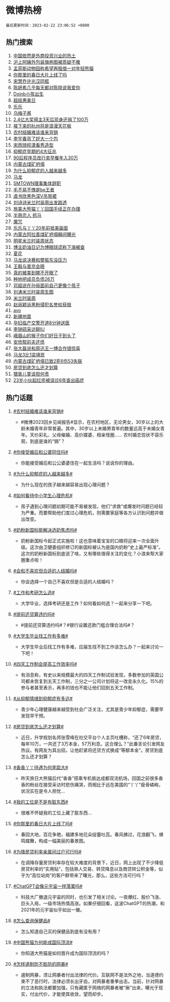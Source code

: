 # 微博热榜

`最后更新时间：2023-02-22 23:06:52 +0800`

## 热门搜索

1. [中国依然是外商投资兴业的热土](https://m.weibo.cn/search?containerid=100103type%3D1%26t%3D10%26q%3D%23%E4%B8%AD%E5%9B%BD%E4%BE%9D%E7%84%B6%E6%98%AF%E5%A4%96%E5%95%86%E6%8A%95%E8%B5%84%E5%85%B4%E4%B8%9A%E7%9A%84%E7%83%AD%E5%9C%9F%23&stream_entry_id=51&isnewpage=1&extparam=seat%3D1%26stream_entry_id%3D51%26cate%3D10103%26pos%3D0%26dgr%3D0%26c_type%3D51%26filter_type%3Drealtimehot%26display_time%3D1677078411%26pre_seqid%3D1677078411498016959149&luicode=10000011&lfid=106003type%253D25%2526t%253D3%2526disable_hot%253D1%2526filter_type%253Drealtimehot)
1. [沪上阿姨外包装旗袍图被质疑不雅](https://m.weibo.cn/search?containerid=100103type%3D1%26t%3D10%26q%3D%23%E6%B2%AA%E4%B8%8A%E9%98%BF%E5%A7%A8%E5%A4%96%E5%8C%85%E8%A3%85%E6%97%97%E8%A2%8D%E5%9B%BE%E8%A2%AB%E8%B4%A8%E7%96%91%E4%B8%8D%E9%9B%85%23&stream_entry_id=31&isnewpage=1&extparam=seat%3D1%26stream_entry_id%3D31%26cate%3D5001%26lcate%3D5001%26flag%3D2%26pos%3D0%26realpos%3D1%26band_rank%3D1%26filter_type%3Drealtimehot%26q%3D%2523%25E6%25B2%25AA%25E4%25B8%258A%25E9%2598%25BF%25E5%25A7%25A8%25E5%25A4%2596%25E5%258C%2585%25E8%25A3%2585%25E6%2597%2597%25E8%25A2%258D%25E5%259B%25BE%25E8%25A2%25AB%25E8%25B4%25A8%25E7%2596%2591%25E4%25B8%258D%25E9%259B%2585%2523%26dgr%3D0%26c_type%3D31%26display_time%3D1677078411%26pre_seqid%3D1677078411498016959149&luicode=10000011&lfid=106003type%253D25%2526t%253D3%2526disable_hot%253D1%2526filter_type%253Drealtimehot)
1. [孟菲斯动物园称希望再租借一对年轻熊猫](https://m.weibo.cn/search?containerid=100103type%3D1%26t%3D10%26q%3D%23%E5%AD%9F%E8%8F%B2%E6%96%AF%E5%8A%A8%E7%89%A9%E5%9B%AD%E7%A7%B0%E5%B8%8C%E6%9C%9B%E5%86%8D%E7%A7%9F%E5%80%9F%E4%B8%80%E5%AF%B9%E5%B9%B4%E8%BD%BB%E7%86%8A%E7%8C%AB%23&stream_entry_id=31&isnewpage=1&extparam=seat%3D1%26stream_entry_id%3D31%26cate%3D5001%26lcate%3D5001%26flag%3D16%26pos%3D1%26realpos%3D2%26band_rank%3D2%26filter_type%3Drealtimehot%26q%3D%2523%25E5%25AD%259F%25E8%258F%25B2%25E6%2596%25AF%25E5%258A%25A8%25E7%2589%25A9%25E5%259B%25AD%25E7%25A7%25B0%25E5%25B8%258C%25E6%259C%259B%25E5%2586%258D%25E7%25A7%259F%25E5%2580%259F%25E4%25B8%2580%25E5%25AF%25B9%25E5%25B9%25B4%25E8%25BD%25BB%25E7%2586%258A%25E7%258C%25AB%2523%26dgr%3D0%26c_type%3D31%26display_time%3D1677078411%26pre_seqid%3D1677078411498016959149&luicode=10000011&lfid=106003type%253D25%2526t%253D3%2526disable_hot%253D1%2526filter_type%253Drealtimehot)
1. [你那里的春日大片上线了吗](https://m.weibo.cn/search?containerid=100103type%3D1%26t%3D10%26q%3D%23%E4%BD%A0%E9%82%A3%E9%87%8C%E7%9A%84%E6%98%A5%E6%97%A5%E5%A4%A7%E7%89%87%E4%B8%8A%E7%BA%BF%E4%BA%86%E5%90%97%23&stream_entry_id=31&isnewpage=1&extparam=seat%3D1%26stream_entry_id%3D31%26cate%3D5001%26lcate%3D5001%26flag%3D0%26pos%3D2%26realpos%3D3%26band_rank%3D3%26filter_type%3Drealtimehot%26q%3D%2523%25E4%25BD%25A0%25E9%2582%25A3%25E9%2587%258C%25E7%259A%2584%25E6%2598%25A5%25E6%2597%25A5%25E5%25A4%25A7%25E7%2589%2587%25E4%25B8%258A%25E7%25BA%25BF%25E4%25BA%2586%25E5%2590%2597%2523%26dgr%3D0%26c_type%3D31%26display_time%3D1677078411%26pre_seqid%3D1677078411498016959149&luicode=10000011&lfid=106003type%253D25%2526t%253D3%2526disable_hot%253D1%2526filter_type%253Drealtimehot)
1. [宋慧乔许光汉同框](https://m.weibo.cn/search?containerid=100103type%3D1%26t%3D10%26q%3D%E5%AE%8B%E6%85%A7%E4%B9%94%E8%AE%B8%E5%85%89%E6%B1%89%E5%90%8C%E6%A1%86&stream_entry_id=31&isnewpage=1&extparam=seat%3D1%26stream_entry_id%3D31%26cate%3D5001%26lcate%3D5001%26flag%3D1%26pos%3D3%26realpos%3D4%26band_rank%3D4%26filter_type%3Drealtimehot%26q%3D%25E5%25AE%258B%25E6%2585%25A7%25E4%25B9%2594%25E8%25AE%25B8%25E5%2585%2589%25E6%25B1%2589%25E5%2590%258C%25E6%25A1%2586%26dgr%3D0%26c_type%3D31%26display_time%3D1677078411%26pre_seqid%3D1677078411498016959149&luicode=10000011&lfid=106003type%253D25%2526t%253D3%2526disable_hot%253D1%2526filter_type%253Drealtimehot)
1. [陈妍希几乎每天都对陈晓说我爱你](https://m.weibo.cn/search?containerid=100103type%3D1%26t%3D10%26q%3D%23%E9%99%88%E5%A6%8D%E5%B8%8C%E5%87%A0%E4%B9%8E%E6%AF%8F%E5%A4%A9%E9%83%BD%E5%AF%B9%E9%99%88%E6%99%93%E8%AF%B4%E6%88%91%E7%88%B1%E4%BD%A0%23&stream_entry_id=31&isnewpage=1&extparam=seat%3D1%26stream_entry_id%3D31%26cate%3D5001%26lcate%3D5001%26flag%3D2%26pos%3D4%26realpos%3D5%26band_rank%3D5%26filter_type%3Drealtimehot%26q%3D%2523%25E9%2599%2588%25E5%25A6%258D%25E5%25B8%258C%25E5%2587%25A0%25E4%25B9%258E%25E6%25AF%258F%25E5%25A4%25A9%25E9%2583%25BD%25E5%25AF%25B9%25E9%2599%2588%25E6%2599%2593%25E8%25AF%25B4%25E6%2588%2591%25E7%2588%25B1%25E4%25BD%25A0%2523%26dgr%3D0%26c_type%3D31%26display_time%3D1677078411%26pre_seqid%3D1677078411498016959149&luicode=10000011&lfid=106003type%253D25%2526t%253D3%2526disable_hot%253D1%2526filter_type%253Drealtimehot)
1. [Doinb小孩出生](https://m.weibo.cn/search?containerid=100103type%3D1%26t%3D10%26q%3D%23Doinb%E5%B0%8F%E5%AD%A9%E5%87%BA%E7%94%9F%23&stream_entry_id=31&isnewpage=1&extparam=seat%3D1%26stream_entry_id%3D31%26cate%3D5001%26lcate%3D5001%26flag%3D1%26pos%3D5%26realpos%3D6%26band_rank%3D6%26filter_type%3Drealtimehot%26q%3D%2523Doinb%25E5%25B0%258F%25E5%25AD%25A9%25E5%2587%25BA%25E7%2594%259F%2523%26dgr%3D0%26c_type%3D31%26display_time%3D1677078411%26pre_seqid%3D1677078411498016959149&luicode=10000011&lfid=106003type%253D25%2526t%253D3%2526disable_hot%253D1%2526filter_type%253Drealtimehot)
1. [超级惠美日](https://m.weibo.cn/search?containerid=100103type%3D1%26t%3D10%26q%3D%23%E8%B6%85%E7%BA%A7%E6%83%A0%E7%BE%8E%E6%97%A5%23&stream_entry_id=31&isnewpage=1&extparam=seat%3D1%26stream_entry_id%3D31%26cate%3D5001%26lcate%3D5001%26pos%3D6%26filter_type%3Drealtimehot%26band_rank%3D7%26adid%3D180654%26q%3D%2523%25E8%25B6%2585%25E7%25BA%25A7%25E6%2583%25A0%25E7%25BE%258E%25E6%2597%25A5%2523%26dgr%3D0%26c_type%3D31%26display_time%3D1677078411%26pre_seqid%3D1677078411498016959149&luicode=10000011&lfid=106003type%253D25%2526t%253D3%2526disable_hot%253D1%2526filter_type%253Drealtimehot)
1. [乐乐](https://m.weibo.cn/search?containerid=100103type%3D1%26t%3D10%26q%3D%E4%B9%90%E4%B9%90&stream_entry_id=31&isnewpage=1&extparam=seat%3D1%26stream_entry_id%3D31%26cate%3D5001%26lcate%3D5001%26flag%3D16%26pos%3D7%26realpos%3D7%26band_rank%3D7%26filter_type%3Drealtimehot%26q%3D%25E4%25B9%2590%25E4%25B9%2590%26dgr%3D0%26c_type%3D31%26display_time%3D1677078411%26pre_seqid%3D1677078411498016959149&luicode=10000011&lfid=106003type%253D25%2526t%253D3%2526disable_hot%253D1%2526filter_type%253Drealtimehot)
1. [乌梅子酱](https://m.weibo.cn/search?containerid=100103type%3D1%26t%3D10%26q%3D%E4%B9%8C%E6%A2%85%E5%AD%90%E9%85%B1&stream_entry_id=31&isnewpage=1&extparam=seat%3D1%26stream_entry_id%3D31%26cate%3D5001%26lcate%3D5001%26flag%3D0%26pos%3D8%26realpos%3D8%26band_rank%3D8%26filter_type%3Drealtimehot%26q%3D%25E4%25B9%258C%25E6%25A2%2585%25E5%25AD%2590%25E9%2585%25B1%26dgr%3D0%26c_type%3D31%26display_time%3D1677078411%26pre_seqid%3D1677078411498016959149&luicode=10000011&lfid=106003type%253D25%2526t%253D3%2526disable_hot%253D1%2526filter_type%253Drealtimehot)
1. [2.4亿大奖得主3天后现身还捐了100万](https://m.weibo.cn/search?containerid=100103type%3D1%26t%3D10%26q%3D%232.4%E4%BA%BF%E5%A4%A7%E5%A5%96%E5%BE%97%E4%B8%BB3%E5%A4%A9%E5%90%8E%E7%8E%B0%E8%BA%AB%E8%BF%98%E6%8D%90%E4%BA%86100%E4%B8%87%23&stream_entry_id=31&isnewpage=1&extparam=seat%3D1%26stream_entry_id%3D31%26cate%3D5001%26lcate%3D5001%26flag%3D2%26pos%3D9%26realpos%3D9%26band_rank%3D9%26filter_type%3Drealtimehot%26q%3D%25232.4%25E4%25BA%25BF%25E5%25A4%25A7%25E5%25A5%2596%25E5%25BE%2597%25E4%25B8%25BB3%25E5%25A4%25A9%25E5%2590%258E%25E7%258E%25B0%25E8%25BA%25AB%25E8%25BF%2598%25E6%258D%2590%25E4%25BA%2586100%25E4%25B8%2587%2523%26dgr%3D0%26c_type%3D31%26display_time%3D1677078411%26pre_seqid%3D1677078411498016959149&luicode=10000011&lfid=106003type%253D25%2526t%253D3%2526disable_hot%253D1%2526filter_type%253Drealtimehot)
1. [接下来的杭州将是浪漫天花板](https://m.weibo.cn/search?containerid=100103type%3D1%26t%3D10%26q%3D%23%E6%8E%A5%E4%B8%8B%E6%9D%A5%E7%9A%84%E6%9D%AD%E5%B7%9E%E5%B0%86%E6%98%AF%E6%B5%AA%E6%BC%AB%E5%A4%A9%E8%8A%B1%E6%9D%BF%23&stream_entry_id=31&isnewpage=1&extparam=seat%3D1%26stream_entry_id%3D31%26cate%3D5001%26lcate%3D5001%26flag%3D1%26pos%3D10%26realpos%3D10%26band_rank%3D10%26filter_type%3Drealtimehot%26q%3D%2523%25E6%258E%25A5%25E4%25B8%258B%25E6%259D%25A5%25E7%259A%2584%25E6%259D%25AD%25E5%25B7%259E%25E5%25B0%2586%25E6%2598%25AF%25E6%25B5%25AA%25E6%25BC%25AB%25E5%25A4%25A9%25E8%258A%25B1%25E6%259D%25BF%2523%26dgr%3D0%26c_type%3D31%26display_time%3D1677078411%26pre_seqid%3D1677078411498016959149&luicode=10000011&lfid=106003type%253D25%2526t%253D3%2526disable_hot%253D1%2526filter_type%253Drealtimehot)
1. [农村结婚难该谁来背锅](https://m.weibo.cn/search?containerid=100103type%3D1%26t%3D10%26q%3D%23%E5%86%9C%E6%9D%91%E7%BB%93%E5%A9%9A%E9%9A%BE%E8%AF%A5%E8%B0%81%E6%9D%A5%E8%83%8C%E9%94%85%23&stream_entry_id=31&isnewpage=1&extparam=seat%3D1%26stream_entry_id%3D31%26cate%3D5001%26lcate%3D5001%26flag%3D0%26pos%3D11%26realpos%3D11%26band_rank%3D11%26filter_type%3Drealtimehot%26q%3D%2523%25E5%2586%259C%25E6%259D%2591%25E7%25BB%2593%25E5%25A9%259A%25E9%259A%25BE%25E8%25AF%25A5%25E8%25B0%2581%25E6%259D%25A5%25E8%2583%258C%25E9%2594%2585%2523%26dgr%3D0%26c_type%3D31%26display_time%3D1677078411%26pre_seqid%3D1677078411498016959149&luicode=10000011&lfid=106003type%253D25%2526t%253D3%2526disable_hot%253D1%2526filter_type%253Drealtimehot)
1. [李宇春背了好大一个包](https://m.weibo.cn/search?containerid=100103type%3D1%26t%3D10%26q%3D%23%E6%9D%8E%E5%AE%87%E6%98%A5%E8%83%8C%E4%BA%86%E5%A5%BD%E5%A4%A7%E4%B8%80%E4%B8%AA%E5%8C%85%23&stream_entry_id=31&isnewpage=1&extparam=seat%3D1%26stream_entry_id%3D31%26cate%3D5001%26lcate%3D5001%26flag%3D1%26pos%3D12%26realpos%3D12%26band_rank%3D12%26filter_type%3Drealtimehot%26q%3D%2523%25E6%259D%258E%25E5%25AE%2587%25E6%2598%25A5%25E8%2583%258C%25E4%25BA%2586%25E5%25A5%25BD%25E5%25A4%25A7%25E4%25B8%2580%25E4%25B8%25AA%25E5%258C%2585%2523%26dgr%3D0%26c_type%3D31%26display_time%3D1677078411%26pre_seqid%3D1677078411498016959149&luicode=10000011&lfid=106003type%253D25%2526t%253D3%2526disable_hot%253D1%2526filter_type%253Drealtimehot)
1. [宋雨琦程潇看秀造型](https://m.weibo.cn/search?containerid=100103type%3D1%26t%3D10%26q%3D%23%E5%AE%8B%E9%9B%A8%E7%90%A6%E7%A8%8B%E6%BD%87%E7%9C%8B%E7%A7%80%E9%80%A0%E5%9E%8B%23&stream_entry_id=31&isnewpage=1&extparam=seat%3D1%26stream_entry_id%3D31%26cate%3D5001%26lcate%3D5001%26flag%3D1%26pos%3D13%26realpos%3D13%26band_rank%3D13%26filter_type%3Drealtimehot%26q%3D%2523%25E5%25AE%258B%25E9%259B%25A8%25E7%2590%25A6%25E7%25A8%258B%25E6%25BD%2587%25E7%259C%258B%25E7%25A7%2580%25E9%2580%25A0%25E5%259E%258B%2523%26dgr%3D0%26c_type%3D31%26display_time%3D1677078411%26pre_seqid%3D1677078411498016959149&luicode=10000011&lfid=106003type%253D25%2526t%253D3%2526disable_hot%253D1%2526filter_type%253Drealtimehot)
1. [抑郁症早期的4大征兆](https://m.weibo.cn/search?containerid=100103type%3D1%26t%3D10%26q%3D%23%E6%8A%91%E9%83%81%E7%97%87%E6%97%A9%E6%9C%9F%E7%9A%844%E5%A4%A7%E5%BE%81%E5%85%86%23&stream_entry_id=31&isnewpage=1&extparam=seat%3D1%26stream_entry_id%3D31%26cate%3D5001%26lcate%3D5001%26flag%3D0%26pos%3D14%26realpos%3D14%26band_rank%3D14%26filter_type%3Drealtimehot%26q%3D%2523%25E6%258A%2591%25E9%2583%2581%25E7%2597%2587%25E6%2597%25A9%25E6%259C%259F%25E7%259A%25844%25E5%25A4%25A7%25E5%25BE%2581%25E5%2585%2586%2523%26dgr%3D0%26c_type%3D31%26display_time%3D1677078411%26pre_seqid%3D1677078411498016959149&luicode=10000011&lfid=106003type%253D25%2526t%253D3%2526disable_hot%253D1%2526filter_type%253Drealtimehot)
1. [90后程序员改行卖早餐年入30万](https://m.weibo.cn/search?containerid=100103type%3D1%26t%3D10%26q%3D%2390%E5%90%8E%E7%A8%8B%E5%BA%8F%E5%91%98%E6%94%B9%E8%A1%8C%E5%8D%96%E6%97%A9%E9%A4%90%E5%B9%B4%E5%85%A530%E4%B8%87%23&stream_entry_id=31&isnewpage=1&extparam=seat%3D1%26stream_entry_id%3D31%26cate%3D5001%26lcate%3D5001%26flag%3D0%26pos%3D15%26realpos%3D15%26band_rank%3D15%26filter_type%3Drealtimehot%26q%3D%252390%25E5%2590%258E%25E7%25A8%258B%25E5%25BA%258F%25E5%2591%2598%25E6%2594%25B9%25E8%25A1%258C%25E5%258D%2596%25E6%2597%25A9%25E9%25A4%2590%25E5%25B9%25B4%25E5%2585%25A530%25E4%25B8%2587%2523%26dgr%3D0%26c_type%3D31%26display_time%3D1677078411%26pre_seqid%3D1677078411498016959149&luicode=10000011&lfid=106003type%253D25%2526t%253D3%2526disable_hot%253D1%2526filter_type%253Drealtimehot)
1. [内蒙古煤矿坍塌](https://m.weibo.cn/search?containerid=100103type%3D1%26t%3D10%26q%3D%E5%86%85%E8%92%99%E5%8F%A4%E7%85%A4%E7%9F%BF%E5%9D%8D%E5%A1%8C&stream_entry_id=31&isnewpage=1&extparam=seat%3D1%26stream_entry_id%3D31%26cate%3D5001%26lcate%3D5001%26flag%3D1%26pos%3D16%26realpos%3D16%26band_rank%3D16%26filter_type%3Drealtimehot%26q%3D%25E5%2586%2585%25E8%2592%2599%25E5%258F%25A4%25E7%2585%25A4%25E7%259F%25BF%25E5%259D%258D%25E5%25A1%258C%26dgr%3D0%26c_type%3D31%26display_time%3D1677078411%26pre_seqid%3D1677078411498016959149&luicode=10000011&lfid=106003type%253D25%2526t%253D3%2526disable_hot%253D1%2526filter_type%253Drealtimehot)
1. [为什么抑郁症的人越来越多](https://m.weibo.cn/search?containerid=100103type%3D1%26t%3D10%26q%3D%23%E4%B8%BA%E4%BB%80%E4%B9%88%E6%8A%91%E9%83%81%E7%97%87%E7%9A%84%E4%BA%BA%E8%B6%8A%E6%9D%A5%E8%B6%8A%E5%A4%9A%23&stream_entry_id=31&isnewpage=1&extparam=seat%3D1%26stream_entry_id%3D31%26cate%3D5001%26lcate%3D5001%26flag%3D1%26pos%3D17%26realpos%3D17%26band_rank%3D17%26filter_type%3Drealtimehot%26q%3D%2523%25E4%25B8%25BA%25E4%25BB%2580%25E4%25B9%2588%25E6%258A%2591%25E9%2583%2581%25E7%2597%2587%25E7%259A%2584%25E4%25BA%25BA%25E8%25B6%258A%25E6%259D%25A5%25E8%25B6%258A%25E5%25A4%259A%2523%26dgr%3D0%26c_type%3D31%26display_time%3D1677078411%26pre_seqid%3D1677078411498016959149&luicode=10000011&lfid=106003type%253D25%2526t%253D3%2526disable_hot%253D1%2526filter_type%253Drealtimehot)
1. [马龙](https://m.weibo.cn/search?containerid=100103type%3D1%26t%3D10%26q%3D%E9%A9%AC%E9%BE%99&stream_entry_id=31&isnewpage=1&extparam=seat%3D1%26stream_entry_id%3D31%26cate%3D5001%26lcate%3D5001%26flag%3D0%26pos%3D18%26realpos%3D18%26band_rank%3D18%26filter_type%3Drealtimehot%26q%3D%25E9%25A9%25AC%25E9%25BE%2599%26dgr%3D0%26c_type%3D31%26display_time%3D1677078411%26pre_seqid%3D1677078411498016959149&luicode=10000011&lfid=106003type%253D25%2526t%253D3%2526disable_hot%253D1%2526filter_type%253Drealtimehot)
1. [SMTOWN理事集体辞职](https://m.weibo.cn/search?containerid=100103type%3D1%26t%3D10%26q%3D%23SMTOWN%E7%90%86%E4%BA%8B%E9%9B%86%E4%BD%93%E8%BE%9E%E8%81%8C%23&stream_entry_id=31&isnewpage=1&extparam=seat%3D1%26stream_entry_id%3D31%26cate%3D5001%26lcate%3D5001%26flag%3D0%26pos%3D19%26realpos%3D19%26band_rank%3D19%26filter_type%3Drealtimehot%26q%3D%2523SMTOWN%25E7%2590%2586%25E4%25BA%258B%25E9%259B%2586%25E4%25BD%2593%25E8%25BE%259E%25E8%2581%258C%2523%26dgr%3D0%26c_type%3D31%26display_time%3D1677078411%26pre_seqid%3D1677078411498016959149&luicode=10000011&lfid=106003type%253D25%2526t%253D3%2526disable_hot%253D1%2526filter_type%253Drealtimehot)
1. [毛不易不愧是be王者](https://m.weibo.cn/search?containerid=100103type%3D1%26t%3D10%26q%3D%23%E6%AF%9B%E4%B8%8D%E6%98%93%E4%B8%8D%E6%84%A7%E6%98%AFbe%E7%8E%8B%E8%80%85%23&stream_entry_id=31&isnewpage=1&extparam=seat%3D1%26stream_entry_id%3D31%26cate%3D5001%26lcate%3D5001%26flag%3D1%26pos%3D20%26realpos%3D20%26band_rank%3D20%26filter_type%3Drealtimehot%26q%3D%2523%25E6%25AF%259B%25E4%25B8%258D%25E6%2598%2593%25E4%25B8%258D%25E6%2584%25A7%25E6%2598%25AFbe%25E7%258E%258B%25E8%2580%2585%2523%26dgr%3D0%26c_type%3D31%26display_time%3D1677078411%26pre_seqid%3D1677078411498016959149&luicode=10000011&lfid=106003type%253D25%2526t%253D3%2526disable_hot%253D1%2526filter_type%253Drealtimehot)
1. [虞书欣黑色深V吊带裙](https://m.weibo.cn/search?containerid=100103type%3D1%26t%3D10%26q%3D%23%E8%99%9E%E4%B9%A6%E6%AC%A3%E9%BB%91%E8%89%B2%E6%B7%B1V%E5%90%8A%E5%B8%A6%E8%A3%99%23&stream_entry_id=31&isnewpage=1&extparam=seat%3D1%26stream_entry_id%3D31%26cate%3D5001%26lcate%3D5001%26flag%3D0%26pos%3D21%26realpos%3D21%26band_rank%3D21%26filter_type%3Drealtimehot%26q%3D%2523%25E8%2599%259E%25E4%25B9%25A6%25E6%25AC%25A3%25E9%25BB%2591%25E8%2589%25B2%25E6%25B7%25B1V%25E5%2590%258A%25E5%25B8%25A6%25E8%25A3%2599%2523%26dgr%3D0%26c_type%3D31%26display_time%3D1677078411%26pre_seqid%3D1677078411498016959149&luicode=10000011&lfid=106003type%253D25%2526t%253D3%2526disable_hot%253D1%2526filter_type%253Drealtimehot)
1. [刘诗诗米兰时装周出发路透](https://m.weibo.cn/search?containerid=100103type%3D1%26t%3D10%26q%3D%23%E5%88%98%E8%AF%97%E8%AF%97%E7%B1%B3%E5%85%B0%E6%97%B6%E8%A3%85%E5%91%A8%E5%87%BA%E5%8F%91%E8%B7%AF%E9%80%8F%23&stream_entry_id=31&isnewpage=1&extparam=seat%3D1%26stream_entry_id%3D31%26cate%3D5001%26lcate%3D5001%26flag%3D1%26pos%3D22%26realpos%3D22%26band_rank%3D22%26filter_type%3Drealtimehot%26q%3D%2523%25E5%2588%2598%25E8%25AF%2597%25E8%25AF%2597%25E7%25B1%25B3%25E5%2585%25B0%25E6%2597%25B6%25E8%25A3%2585%25E5%2591%25A8%25E5%2587%25BA%25E5%258F%2591%25E8%25B7%25AF%25E9%2580%258F%2523%26dgr%3D0%26c_type%3D31%26display_time%3D1677078411%26pre_seqid%3D1677078411498016959149&luicode=10000011&lfid=106003type%253D25%2526t%253D3%2526disable_hot%253D1%2526filter_type%253Drealtimehot)
1. [旅美大熊猫丫丫回国手续正在办理](https://m.weibo.cn/search?containerid=100103type%3D1%26t%3D10%26q%3D%23%E6%97%85%E7%BE%8E%E5%A4%A7%E7%86%8A%E7%8C%AB%E4%B8%AB%E4%B8%AB%E5%9B%9E%E5%9B%BD%E6%89%8B%E7%BB%AD%E6%AD%A3%E5%9C%A8%E5%8A%9E%E7%90%86%23&stream_entry_id=31&isnewpage=1&extparam=seat%3D1%26stream_entry_id%3D31%26cate%3D5001%26lcate%3D5001%26flag%3D0%26pos%3D23%26realpos%3D23%26band_rank%3D23%26filter_type%3Drealtimehot%26q%3D%2523%25E6%2597%2585%25E7%25BE%258E%25E5%25A4%25A7%25E7%2586%258A%25E7%258C%25AB%25E4%25B8%25AB%25E4%25B8%25AB%25E5%259B%259E%25E5%259B%25BD%25E6%2589%258B%25E7%25BB%25AD%25E6%25AD%25A3%25E5%259C%25A8%25E5%258A%259E%25E7%2590%2586%2523%26dgr%3D0%26c_type%3D31%26display_time%3D1677078411%26pre_seqid%3D1677078411498016959149&luicode=10000011&lfid=106003type%253D25%2526t%253D3%2526disable_hot%253D1%2526filter_type%253Drealtimehot)
1. [半熟恋人 抓马](https://m.weibo.cn/search?containerid=100103type%3D1%26t%3D10%26q%3D%E5%8D%8A%E7%86%9F%E6%81%8B%E4%BA%BA+%E6%8A%93%E9%A9%AC&stream_entry_id=31&isnewpage=1&extparam=seat%3D1%26stream_entry_id%3D31%26cate%3D5001%26lcate%3D5001%26flag%3D1%26pos%3D24%26realpos%3D24%26band_rank%3D24%26filter_type%3Drealtimehot%26q%3D%25E5%258D%258A%25E7%2586%259F%25E6%2581%258B%25E4%25BA%25BA%2520%25E6%258A%2593%25E9%25A9%25AC%26dgr%3D0%26c_type%3D31%26display_time%3D1677078411%26pre_seqid%3D1677078411498016959149&luicode=10000011&lfid=106003type%253D25%2526t%253D3%2526disable_hot%253D1%2526filter_type%253Drealtimehot)
1. [魔咒](https://m.weibo.cn/search?containerid=100103type%3D1%26t%3D10%26q%3D%E9%AD%94%E5%92%92&stream_entry_id=31&isnewpage=1&extparam=seat%3D1%26stream_entry_id%3D31%26cate%3D5001%26lcate%3D5001%26flag%3D1%26pos%3D25%26realpos%3D25%26band_rank%3D25%26filter_type%3Drealtimehot%26q%3D%25E9%25AD%2594%25E5%2592%2592%26dgr%3D0%26c_type%3D31%26display_time%3D1677078411%26pre_seqid%3D1677078411498016959149&luicode=10000011&lfid=106003type%253D25%2526t%253D3%2526disable_hot%253D1%2526filter_type%253Drealtimehot)
1. [乐乐与丫丫20年前抵美画面](https://m.weibo.cn/search?containerid=100103type%3D1%26t%3D10%26q%3D%23%E4%B9%90%E4%B9%90%E4%B8%8E%E4%B8%AB%E4%B8%AB20%E5%B9%B4%E5%89%8D%E6%8A%B5%E7%BE%8E%E7%94%BB%E9%9D%A2%23&stream_entry_id=31&isnewpage=1&extparam=seat%3D1%26stream_entry_id%3D31%26cate%3D5001%26lcate%3D5001%26flag%3D0%26pos%3D26%26realpos%3D26%26band_rank%3D26%26filter_type%3Drealtimehot%26q%3D%2523%25E4%25B9%2590%25E4%25B9%2590%25E4%25B8%258E%25E4%25B8%25AB%25E4%25B8%25AB20%25E5%25B9%25B4%25E5%2589%258D%25E6%258A%25B5%25E7%25BE%258E%25E7%2594%25BB%25E9%259D%25A2%2523%26dgr%3D0%26c_type%3D31%26display_time%3D1677078411%26pre_seqid%3D1677078411498016959149&luicode=10000011&lfid=106003type%253D25%2526t%253D3%2526disable_hot%253D1%2526filter_type%253Drealtimehot)
1. [内蒙古阿拉善煤矿坍塌瞬间曝光](https://m.weibo.cn/search?containerid=100103type%3D1%26t%3D10%26q%3D%23%E5%86%85%E8%92%99%E5%8F%A4%E9%98%BF%E6%8B%89%E5%96%84%E7%85%A4%E7%9F%BF%E5%9D%8D%E5%A1%8C%E7%9E%AC%E9%97%B4%E6%9B%9D%E5%85%89%23&stream_entry_id=31&isnewpage=1&extparam=seat%3D1%26stream_entry_id%3D31%26cate%3D5001%26lcate%3D5001%26flag%3D1%26pos%3D27%26realpos%3D27%26band_rank%3D27%26filter_type%3Drealtimehot%26q%3D%2523%25E5%2586%2585%25E8%2592%2599%25E5%258F%25A4%25E9%2598%25BF%25E6%258B%2589%25E5%2596%2584%25E7%2585%25A4%25E7%259F%25BF%25E5%259D%258D%25E5%25A1%258C%25E7%259E%25AC%25E9%2597%25B4%25E6%259B%259D%25E5%2585%2589%2523%26dgr%3D0%26c_type%3D31%26display_time%3D1677078411%26pre_seqid%3D1677078411498016959149&luicode=10000011&lfid=106003type%253D25%2526t%253D3%2526disable_hot%253D1%2526filter_type%253Drealtimehot)
1. [明星米兰时装周状态](https://m.weibo.cn/search?containerid=100103type%3D1%26t%3D10%26q%3D%E6%98%8E%E6%98%9F%E7%B1%B3%E5%85%B0%E6%97%B6%E8%A3%85%E5%91%A8%E7%8A%B6%E6%80%81&stream_entry_id=31&isnewpage=1&extparam=seat%3D1%26stream_entry_id%3D31%26cate%3D5001%26lcate%3D5001%26flag%3D1%26pos%3D28%26realpos%3D28%26band_rank%3D28%26filter_type%3Drealtimehot%26q%3D%25E6%2598%258E%25E6%2598%259F%25E7%25B1%25B3%25E5%2585%25B0%25E6%2597%25B6%25E8%25A3%2585%25E5%2591%25A8%25E7%258A%25B6%25E6%2580%2581%26dgr%3D0%26c_type%3D31%26display_time%3D1677078411%26pre_seqid%3D1677078411498016959149&luicode=10000011&lfid=106003type%253D25%2526t%253D3%2526disable_hot%253D1%2526filter_type%253Drealtimehot)
1. [博主奶油日记为博眼球谎称下海被查](https://m.weibo.cn/search?containerid=100103type%3D1%26t%3D10%26q%3D%23%E5%8D%9A%E4%B8%BB%E5%A5%B6%E6%B2%B9%E6%97%A5%E8%AE%B0%E4%B8%BA%E5%8D%9A%E7%9C%BC%E7%90%83%E8%B0%8E%E7%A7%B0%E4%B8%8B%E6%B5%B7%E8%A2%AB%E6%9F%A5%23&stream_entry_id=31&isnewpage=1&extparam=seat%3D1%26stream_entry_id%3D31%26cate%3D5001%26lcate%3D5001%26flag%3D1%26pos%3D29%26realpos%3D29%26band_rank%3D29%26filter_type%3Drealtimehot%26q%3D%2523%25E5%258D%259A%25E4%25B8%25BB%25E5%25A5%25B6%25E6%25B2%25B9%25E6%2597%25A5%25E8%25AE%25B0%25E4%25B8%25BA%25E5%258D%259A%25E7%259C%25BC%25E7%2590%2583%25E8%25B0%258E%25E7%25A7%25B0%25E4%25B8%258B%25E6%25B5%25B7%25E8%25A2%25AB%25E6%259F%25A5%2523%26dgr%3D0%26c_type%3D31%26display_time%3D1677078411%26pre_seqid%3D1677078411498016959149&luicode=10000011&lfid=106003type%253D25%2526t%253D3%2526disable_hot%253D1%2526filter_type%253Drealtimehot)
1. [夏花](https://m.weibo.cn/search?containerid=100103type%3D1%26t%3D10%26q%3D%E5%A4%8F%E8%8A%B1&stream_entry_id=31&isnewpage=1&extparam=seat%3D1%26stream_entry_id%3D31%26cate%3D5001%26lcate%3D5001%26flag%3D1%26pos%3D30%26realpos%3D30%26band_rank%3D30%26filter_type%3Drealtimehot%26q%3D%25E5%25A4%258F%25E8%258A%25B1%26dgr%3D0%26c_type%3D31%26display_time%3D1677078411%26pre_seqid%3D1677078411498016959149&luicode=10000011&lfid=106003type%253D25%2526t%253D3%2526disable_hot%253D1%2526filter_type%253Drealtimehot)
1. [马龙说决赛和樊振东没压力](https://m.weibo.cn/search?containerid=100103type%3D1%26t%3D10%26q%3D%23%E9%A9%AC%E9%BE%99%E8%AF%B4%E5%86%B3%E8%B5%9B%E5%92%8C%E6%A8%8A%E6%8C%AF%E4%B8%9C%E6%B2%A1%E5%8E%8B%E5%8A%9B%23&stream_entry_id=31&isnewpage=1&extparam=seat%3D1%26stream_entry_id%3D31%26cate%3D5001%26lcate%3D5001%26flag%3D1%26pos%3D31%26realpos%3D31%26band_rank%3D31%26filter_type%3Drealtimehot%26q%3D%2523%25E9%25A9%25AC%25E9%25BE%2599%25E8%25AF%25B4%25E5%2586%25B3%25E8%25B5%259B%25E5%2592%258C%25E6%25A8%258A%25E6%258C%25AF%25E4%25B8%259C%25E6%25B2%25A1%25E5%258E%258B%25E5%258A%259B%2523%26dgr%3D0%26c_type%3D31%26display_time%3D1677078411%26pre_seqid%3D1677078411498016959149&luicode=10000011&lfid=106003type%253D25%2526t%253D3%2526disable_hot%253D1%2526filter_type%253Drealtimehot)
1. [王毅与普京会晤](https://m.weibo.cn/search?containerid=100103type%3D1%26t%3D10%26q%3D%23%E7%8E%8B%E6%AF%85%E4%B8%8E%E6%99%AE%E4%BA%AC%E4%BC%9A%E6%99%A4%23&stream_entry_id=31&isnewpage=1&extparam=seat%3D1%26stream_entry_id%3D31%26cate%3D5001%26lcate%3D5001%26flag%3D0%26pos%3D32%26realpos%3D32%26band_rank%3D32%26filter_type%3Drealtimehot%26q%3D%2523%25E7%258E%258B%25E6%25AF%2585%25E4%25B8%258E%25E6%2599%25AE%25E4%25BA%25AC%25E4%25BC%259A%25E6%2599%25A4%2523%26dgr%3D0%26c_type%3D31%26display_time%3D1677078411%26pre_seqid%3D1677078411498016959149&luicode=10000011&lfid=106003type%253D25%2526t%253D3%2526disable_hot%253D1%2526filter_type%253Drealtimehot)
1. [真的被美到挪不开眼了](https://m.weibo.cn/search?containerid=100103type%3D1%26t%3D10%26q%3D%23%E7%9C%9F%E7%9A%84%E8%A2%AB%E7%BE%8E%E5%88%B0%E6%8C%AA%E4%B8%8D%E5%BC%80%E7%9C%BC%E4%BA%86%23&stream_entry_id=31&isnewpage=1&extparam=seat%3D1%26stream_entry_id%3D31%26cate%3D5001%26lcate%3D5001%26flag%3D0%26pos%3D33%26realpos%3D33%26band_rank%3D33%26filter_type%3Drealtimehot%26q%3D%2523%25E7%259C%259F%25E7%259A%2584%25E8%25A2%25AB%25E7%25BE%258E%25E5%2588%25B0%25E6%258C%25AA%25E4%25B8%258D%25E5%25BC%2580%25E7%259C%25BC%25E4%25BA%2586%2523%26dgr%3D0%26c_type%3D31%26display_time%3D1677078411%26pre_seqid%3D1677078411498016959149&luicode=10000011&lfid=106003type%253D25%2526t%253D3%2526disable_hot%253D1%2526filter_type%253Drealtimehot)
1. [种地吧成员负债26万](https://m.weibo.cn/search?containerid=100103type%3D1%26t%3D10%26q%3D%E7%A7%8D%E5%9C%B0%E5%90%A7%E6%88%90%E5%91%98%E8%B4%9F%E5%80%BA26%E4%B8%87&stream_entry_id=31&isnewpage=1&extparam=seat%3D1%26stream_entry_id%3D31%26cate%3D5001%26lcate%3D5001%26flag%3D0%26pos%3D34%26realpos%3D34%26band_rank%3D34%26filter_type%3Drealtimehot%26q%3D%25E7%25A7%258D%25E5%259C%25B0%25E5%2590%25A7%25E6%2588%2590%25E5%2591%2598%25E8%25B4%259F%25E5%2580%25BA26%25E4%25B8%2587%26dgr%3D0%26c_type%3D31%26display_time%3D1677078411%26pre_seqid%3D1677078411498016959149&luicode=10000011&lfid=106003type%253D25%2526t%253D3%2526disable_hot%253D1%2526filter_type%253Drealtimehot)
1. [邓超说在孙俪面前自己更像个孩子](https://m.weibo.cn/search?containerid=100103type%3D1%26t%3D10%26q%3D%23%E9%82%93%E8%B6%85%E8%AF%B4%E5%9C%A8%E5%AD%99%E4%BF%AA%E9%9D%A2%E5%89%8D%E8%87%AA%E5%B7%B1%E6%9B%B4%E5%83%8F%E4%B8%AA%E5%AD%A9%E5%AD%90%23&stream_entry_id=31&isnewpage=1&extparam=seat%3D1%26stream_entry_id%3D31%26cate%3D5001%26lcate%3D5001%26flag%3D1%26pos%3D35%26realpos%3D35%26band_rank%3D35%26filter_type%3Drealtimehot%26q%3D%2523%25E9%2582%2593%25E8%25B6%2585%25E8%25AF%25B4%25E5%259C%25A8%25E5%25AD%2599%25E4%25BF%25AA%25E9%259D%25A2%25E5%2589%258D%25E8%2587%25AA%25E5%25B7%25B1%25E6%259B%25B4%25E5%2583%258F%25E4%25B8%25AA%25E5%25AD%25A9%25E5%25AD%2590%2523%26dgr%3D0%26c_type%3D31%26display_time%3D1677078411%26pre_seqid%3D1677078411498016959149&luicode=10000011&lfid=106003type%253D25%2526t%253D3%2526disable_hot%253D1%2526filter_type%253Drealtimehot)
1. [刘涛米兰时装周生图](https://m.weibo.cn/search?containerid=100103type%3D1%26t%3D10%26q%3D%23%E5%88%98%E6%B6%9B%E7%B1%B3%E5%85%B0%E6%97%B6%E8%A3%85%E5%91%A8%E7%94%9F%E5%9B%BE%23&stream_entry_id=31&isnewpage=1&extparam=seat%3D1%26stream_entry_id%3D31%26cate%3D5001%26lcate%3D5001%26flag%3D1%26pos%3D36%26realpos%3D36%26band_rank%3D36%26filter_type%3Drealtimehot%26q%3D%2523%25E5%2588%2598%25E6%25B6%259B%25E7%25B1%25B3%25E5%2585%25B0%25E6%2597%25B6%25E8%25A3%2585%25E5%2591%25A8%25E7%2594%259F%25E5%259B%25BE%2523%26dgr%3D0%26c_type%3D31%26display_time%3D1677078411%26pre_seqid%3D1677078411498016959149&luicode=10000011&lfid=106003type%253D25%2526t%253D3%2526disable_hot%253D1%2526filter_type%253Drealtimehot)
1. [米兰时装周](https://m.weibo.cn/search?containerid=100103type%3D1%26t%3D10%26q%3D%E7%B1%B3%E5%85%B0%E6%97%B6%E8%A3%85%E5%91%A8&stream_entry_id=31&isnewpage=1&extparam=seat%3D1%26stream_entry_id%3D31%26cate%3D5001%26lcate%3D5001%26flag%3D1%26pos%3D37%26realpos%3D37%26band_rank%3D37%26filter_type%3Drealtimehot%26q%3D%25E7%25B1%25B3%25E5%2585%25B0%25E6%2597%25B6%25E8%25A3%2585%25E5%2591%25A8%26dgr%3D0%26c_type%3D31%26display_time%3D1677078411%26pre_seqid%3D1677078411498016959149&luicode=10000011&lfid=106003type%253D25%2526t%253D3%2526disable_hot%253D1%2526filter_type%253Drealtimehot)
1. [赵丽颖诉黑粉侵犯名誉权获赔](https://m.weibo.cn/search?containerid=100103type%3D1%26t%3D10%26q%3D%23%E8%B5%B5%E4%B8%BD%E9%A2%96%E8%AF%89%E9%BB%91%E7%B2%89%E4%BE%B5%E7%8A%AF%E5%90%8D%E8%AA%89%E6%9D%83%E8%8E%B7%E8%B5%94%23&stream_entry_id=31&isnewpage=1&extparam=seat%3D1%26stream_entry_id%3D31%26cate%3D5001%26lcate%3D5001%26flag%3D1%26pos%3D38%26realpos%3D38%26band_rank%3D38%26filter_type%3Drealtimehot%26q%3D%2523%25E8%25B5%25B5%25E4%25B8%25BD%25E9%25A2%2596%25E8%25AF%2589%25E9%25BB%2591%25E7%25B2%2589%25E4%25BE%25B5%25E7%258A%25AF%25E5%2590%258D%25E8%25AA%2589%25E6%259D%2583%25E8%258E%25B7%25E8%25B5%2594%2523%26dgr%3D0%26c_type%3D31%26display_time%3D1677078411%26pre_seqid%3D1677078411498016959149&luicode=10000011&lfid=106003type%253D25%2526t%253D3%2526disable_hot%253D1%2526filter_type%253Drealtimehot)
1. [ayo](https://m.weibo.cn/search?containerid=100103type%3D1%26t%3D10%26q%3Dayo&stream_entry_id=31&isnewpage=1&extparam=seat%3D1%26stream_entry_id%3D31%26cate%3D5001%26lcate%3D5001%26flag%3D1%26pos%3D39%26realpos%3D39%26band_rank%3D39%26filter_type%3Drealtimehot%26q%3Dayo%26dgr%3D0%26c_type%3D31%26display_time%3D1677078411%26pre_seqid%3D1677078411498016959149&luicode=10000011&lfid=106003type%253D25%2526t%253D3%2526disable_hot%253D1%2526filter_type%253Drealtimehot)
1. [新疆地震](https://m.weibo.cn/search?containerid=100103type%3D1%26t%3D10%26q%3D%23%E6%96%B0%E7%96%86%E5%9C%B0%E9%9C%87%23&stream_entry_id=31&isnewpage=1&extparam=seat%3D1%26stream_entry_id%3D31%26cate%3D5001%26lcate%3D5001%26flag%3D0%26pos%3D40%26realpos%3D40%26band_rank%3D40%26filter_type%3Drealtimehot%26q%3D%2523%25E6%2596%25B0%25E7%2596%2586%25E5%259C%25B0%25E9%259C%2587%2523%26dgr%3D0%26c_type%3D31%26display_time%3D1677078411%26pre_seqid%3D1677078411498016959149&luicode=10000011&lfid=106003type%253D25%2526t%253D3%2526disable_hot%253D1%2526filter_type%253Drealtimehot)
1. [孕妇临产交警开道8分钟送医](https://m.weibo.cn/search?containerid=100103type%3D1%26t%3D10%26q%3D%23%E5%AD%95%E5%A6%87%E4%B8%B4%E4%BA%A7%E4%BA%A4%E8%AD%A6%E5%BC%80%E9%81%938%E5%88%86%E9%92%9F%E9%80%81%E5%8C%BB%23&stream_entry_id=31&isnewpage=1&extparam=seat%3D1%26stream_entry_id%3D31%26cate%3D5001%26lcate%3D5001%26flag%3D1%26pos%3D41%26realpos%3D41%26band_rank%3D41%26filter_type%3Drealtimehot%26q%3D%2523%25E5%25AD%2595%25E5%25A6%2587%25E4%25B8%25B4%25E4%25BA%25A7%25E4%25BA%25A4%25E8%25AD%25A6%25E5%25BC%2580%25E9%2581%25938%25E5%2588%2586%25E9%2592%259F%25E9%2580%2581%25E5%258C%25BB%2523%26dgr%3D0%26c_type%3D31%26display_time%3D1677078411%26pre_seqid%3D1677078411498016959149&luicode=10000011&lfid=106003type%253D25%2526t%253D3%2526disable_hot%253D1%2526filter_type%253Drealtimehot)
1. [李钟硕采访聊IU](https://m.weibo.cn/search?containerid=100103type%3D1%26t%3D10%26q%3D%23%E6%9D%8E%E9%92%9F%E7%A1%95%E9%87%87%E8%AE%BF%E8%81%8AIU%23&stream_entry_id=31&isnewpage=1&extparam=seat%3D1%26stream_entry_id%3D31%26cate%3D5001%26lcate%3D5001%26flag%3D0%26pos%3D42%26realpos%3D42%26band_rank%3D42%26filter_type%3Drealtimehot%26q%3D%2523%25E6%259D%258E%25E9%2592%259F%25E7%25A1%2595%25E9%2587%2587%25E8%25AE%25BF%25E8%2581%258AIU%2523%26dgr%3D0%26c_type%3D31%26display_time%3D1677078411%26pre_seqid%3D1677078411498016959149&luicode=10000011&lfid=106003type%253D25%2526t%253D3%2526disable_hot%253D1%2526filter_type%253Drealtimehot)
1. [峨眉山的猴子你们好日子到头了](https://m.weibo.cn/search?containerid=100103type%3D1%26t%3D10%26q%3D%23%E5%B3%A8%E7%9C%89%E5%B1%B1%E7%9A%84%E7%8C%B4%E5%AD%90%E4%BD%A0%E4%BB%AC%E5%A5%BD%E6%97%A5%E5%AD%90%E5%88%B0%E5%A4%B4%E4%BA%86%23&stream_entry_id=31&isnewpage=1&extparam=seat%3D1%26stream_entry_id%3D31%26cate%3D5001%26lcate%3D5001%26flag%3D0%26pos%3D43%26realpos%3D43%26band_rank%3D43%26filter_type%3Drealtimehot%26q%3D%2523%25E5%25B3%25A8%25E7%259C%2589%25E5%25B1%25B1%25E7%259A%2584%25E7%258C%25B4%25E5%25AD%2590%25E4%25BD%25A0%25E4%25BB%25AC%25E5%25A5%25BD%25E6%2597%25A5%25E5%25AD%2590%25E5%2588%25B0%25E5%25A4%25B4%25E4%25BA%2586%2523%26dgr%3D0%26c_type%3D31%26display_time%3D1677078411%26pre_seqid%3D1677078411498016959149&luicode=10000011&lfid=106003type%253D25%2526t%253D3%2526disable_hot%253D1%2526filter_type%253Drealtimehot)
1. [安欣帮前夫还债](https://m.weibo.cn/search?containerid=100103type%3D1%26t%3D10%26q%3D%23%E5%AE%89%E6%AC%A3%E5%B8%AE%E5%89%8D%E5%A4%AB%E8%BF%98%E5%80%BA%23&stream_entry_id=31&isnewpage=1&extparam=seat%3D1%26stream_entry_id%3D31%26cate%3D5001%26lcate%3D5001%26flag%3D0%26pos%3D44%26realpos%3D44%26band_rank%3D44%26filter_type%3Drealtimehot%26q%3D%2523%25E5%25AE%2589%25E6%25AC%25A3%25E5%25B8%25AE%25E5%2589%258D%25E5%25A4%25AB%25E8%25BF%2598%25E5%2580%25BA%2523%26dgr%3D0%26c_type%3D31%26display_time%3D1677078411%26pre_seqid%3D1677078411498016959149&luicode=10000011&lfid=106003type%253D25%2526t%253D3%2526disable_hot%253D1%2526filter_type%253Drealtimehot)
1. [张大磊说和周迅王一博合作很惊喜](https://m.weibo.cn/search?containerid=100103type%3D1%26t%3D10%26q%3D%23%E5%BC%A0%E5%A4%A7%E7%A3%8A%E8%AF%B4%E5%92%8C%E5%91%A8%E8%BF%85%E7%8E%8B%E4%B8%80%E5%8D%9A%E5%90%88%E4%BD%9C%E5%BE%88%E6%83%8A%E5%96%9C%23&stream_entry_id=31&isnewpage=1&extparam=seat%3D1%26stream_entry_id%3D31%26cate%3D5001%26lcate%3D5001%26flag%3D1%26pos%3D45%26realpos%3D45%26band_rank%3D45%26filter_type%3Drealtimehot%26q%3D%2523%25E5%25BC%25A0%25E5%25A4%25A7%25E7%25A3%258A%25E8%25AF%25B4%25E5%2592%258C%25E5%2591%25A8%25E8%25BF%2585%25E7%258E%258B%25E4%25B8%2580%25E5%258D%259A%25E5%2590%2588%25E4%25BD%259C%25E5%25BE%2588%25E6%2583%258A%25E5%2596%259C%2523%26dgr%3D0%26c_type%3D31%26display_time%3D1677078411%26pre_seqid%3D1677078411498016959149&luicode=10000011&lfid=106003type%253D25%2526t%253D3%2526disable_hot%253D1%2526filter_type%253Drealtimehot)
1. [马龙3比1梁靖崑](https://m.weibo.cn/search?containerid=100103type%3D1%26t%3D10%26q%3D%23%E9%A9%AC%E9%BE%993%E6%AF%941%E6%A2%81%E9%9D%96%E5%B4%91%23&stream_entry_id=31&isnewpage=1&extparam=seat%3D1%26stream_entry_id%3D31%26cate%3D5001%26lcate%3D5001%26flag%3D1%26pos%3D46%26realpos%3D46%26band_rank%3D46%26filter_type%3Drealtimehot%26q%3D%2523%25E9%25A9%25AC%25E9%25BE%25993%25E6%25AF%25941%25E6%25A2%2581%25E9%259D%2596%25E5%25B4%2591%2523%26dgr%3D0%26c_type%3D31%26display_time%3D1677078411%26pre_seqid%3D1677078411498016959149&luicode=10000011&lfid=106003type%253D25%2526t%253D3%2526disable_hot%253D1%2526filter_type%253Drealtimehot)
1. [内蒙古煤矿坍塌已致2死6伤53失联](https://m.weibo.cn/search?containerid=100103type%3D1%26t%3D10%26q%3D%23%E5%86%85%E8%92%99%E5%8F%A4%E7%85%A4%E7%9F%BF%E5%9D%8D%E5%A1%8C%E5%B7%B2%E8%87%B42%E6%AD%BB6%E4%BC%A453%E5%A4%B1%E8%81%94%23&stream_entry_id=31&isnewpage=1&extparam=seat%3D1%26stream_entry_id%3D31%26cate%3D5001%26lcate%3D5001%26flag%3D0%26pos%3D47%26realpos%3D47%26band_rank%3D47%26filter_type%3Drealtimehot%26q%3D%2523%25E5%2586%2585%25E8%2592%2599%25E5%258F%25A4%25E7%2585%25A4%25E7%259F%25BF%25E5%259D%258D%25E5%25A1%258C%25E5%25B7%25B2%25E8%2587%25B42%25E6%25AD%25BB6%25E4%25BC%25A453%25E5%25A4%25B1%25E8%2581%2594%2523%26dgr%3D0%26c_type%3D31%26display_time%3D1677078411%26pre_seqid%3D1677078411498016959149&luicode=10000011&lfid=106003type%253D25%2526t%253D3%2526disable_hot%253D1%2526filter_type%253Drealtimehot)
1. [房贷到底怎么还才划算](https://m.weibo.cn/search?containerid=100103type%3D1%26t%3D10%26q%3D%23%E6%88%BF%E8%B4%B7%E5%88%B0%E5%BA%95%E6%80%8E%E4%B9%88%E8%BF%98%E6%89%8D%E5%88%92%E7%AE%97%23&stream_entry_id=31&isnewpage=1&extparam=seat%3D1%26stream_entry_id%3D31%26cate%3D5001%26lcate%3D5001%26flag%3D0%26pos%3D48%26realpos%3D48%26band_rank%3D48%26filter_type%3Drealtimehot%26q%3D%2523%25E6%2588%25BF%25E8%25B4%25B7%25E5%2588%25B0%25E5%25BA%2595%25E6%2580%258E%25E4%25B9%2588%25E8%25BF%2598%25E6%2589%258D%25E5%2588%2592%25E7%25AE%2597%2523%26dgr%3D0%26c_type%3D31%26display_time%3D1677078411%26pre_seqid%3D1677078411498016959149&luicode=10000011&lfid=106003type%253D25%2526t%253D3%2526disable_hot%253D1%2526filter_type%253Drealtimehot)
1. [猥亵儿童该担何责](https://m.weibo.cn/search?containerid=100103type%3D1%26t%3D10%26q%3D%23%E7%8C%A5%E4%BA%B5%E5%84%BF%E7%AB%A5%E8%AF%A5%E6%8B%85%E4%BD%95%E8%B4%A3%23&stream_entry_id=31&isnewpage=1&extparam=seat%3D1%26stream_entry_id%3D31%26cate%3D5001%26lcate%3D5001%26flag%3D1%26pos%3D49%26realpos%3D49%26band_rank%3D49%26filter_type%3Drealtimehot%26q%3D%2523%25E7%258C%25A5%25E4%25BA%25B5%25E5%2584%25BF%25E7%25AB%25A5%25E8%25AF%25A5%25E6%258B%2585%25E4%25BD%2595%25E8%25B4%25A3%2523%26dgr%3D0%26c_type%3D31%26display_time%3D1677078411%26pre_seqid%3D1677078411498016959149&luicode=10000011&lfid=106003type%253D25%2526t%253D3%2526disable_hot%253D1%2526filter_type%253Drealtimehot)
1. [23岁小伙起红疹被误诊6年查出癌症](https://m.weibo.cn/search?containerid=100103type%3D1%26t%3D10%26q%3D%2323%E5%B2%81%E5%B0%8F%E4%BC%99%E8%B5%B7%E7%BA%A2%E7%96%B9%E8%A2%AB%E8%AF%AF%E8%AF%8A6%E5%B9%B4%E6%9F%A5%E5%87%BA%E7%99%8C%E7%97%87%23&stream_entry_id=31&isnewpage=1&extparam=seat%3D1%26stream_entry_id%3D31%26cate%3D5001%26lcate%3D5001%26flag%3D0%26pos%3D50%26realpos%3D50%26band_rank%3D50%26filter_type%3Drealtimehot%26q%3D%252323%25E5%25B2%2581%25E5%25B0%258F%25E4%25BC%2599%25E8%25B5%25B7%25E7%25BA%25A2%25E7%2596%25B9%25E8%25A2%25AB%25E8%25AF%25AF%25E8%25AF%258A6%25E5%25B9%25B4%25E6%259F%25A5%25E5%2587%25BA%25E7%2599%258C%25E7%2597%2587%2523%26dgr%3D0%26c_type%3D31%26display_time%3D1677078411%26pre_seqid%3D1677078411498016959149&luicode=10000011&lfid=106003type%253D25%2526t%253D3%2526disable_hot%253D1%2526filter_type%253Drealtimehot)

## 热门话题

1. [#农村结婚难该谁来背锅#](https://m.weibo.cn/search?containerid=231522type%3D1%26t%3D10%26q%3D%23%E5%86%9C%E6%9D%91%E7%BB%93%E5%A9%9A%E9%9A%BE%E8%AF%A5%E8%B0%81%E6%9D%A5%E8%83%8C%E9%94%85%23&stream_entry_id=128&isnewpage=1&extparam=seat%3D1%26unitid%3D1677067940594%26cate%3D5004%26lcate%3D5004%26dgr%3D0%26pos%3D1-0-0%26c_type%3D128%26display_time%3D1677078412%26pre_seqid%3D16770784126480316322138&luicode=10000011&lfid=231648_-_4)
    - #微博2023回乡见闻报告#显示，在农村地区，无论男女，30岁以上的大龄未婚青年非常普遍。其中，30岁以上未婚男青年的数量远高于未婚女青年。天价彩礼、父母催婚、高价媒婆、相亲怪圈…… 农村婚恋现状不容乐观，到底是谁的“锅”？

1. [#你接受婚后和公婆同住吗#](https://m.weibo.cn/search?containerid=231522type%3D1%26t%3D10%26q%3D%23%E4%BD%A0%E6%8E%A5%E5%8F%97%E5%A9%9A%E5%90%8E%E5%92%8C%E5%85%AC%E5%A9%86%E5%90%8C%E4%BD%8F%E5%90%97%23&stream_entry_id=128&isnewpage=1&extparam=seat%3D1%26unitid%3D1676979735177%26cate%3D5004%26lcate%3D5004%26dgr%3D0%26pos%3D1-0-1%26c_type%3D128%26display_time%3D1677078412%26pre_seqid%3D16770784126480316322138&luicode=10000011&lfid=231648_-_4)
    - 你能接受婚后和公公婆婆住在一起生活吗？说说你的理由。

1. [#为什么抑郁症的人越来越多#](https://m.weibo.cn/search?containerid=231522type%3D1%26t%3D10%26q%3D%23%E4%B8%BA%E4%BB%80%E4%B9%88%E6%8A%91%E9%83%81%E7%97%87%E7%9A%84%E4%BA%BA%E8%B6%8A%E6%9D%A5%E8%B6%8A%E5%A4%9A%23&stream_entry_id=128&isnewpage=1&extparam=seat%3D1%26unitid%3D1677076376809%26cate%3D5004%26lcate%3D5004%26dgr%3D0%26pos%3D1-0-2%26c_type%3D128%26display_time%3D1677078412%26pre_seqid%3D16770784126480316322138&luicode=10000011&lfid=231648_-_4)
    - 为什么现在的孩子越来越容易出现心理问题？

1. [#如何看待中小学生心理危机#](https://m.weibo.cn/search?containerid=231522type%3D1%26t%3D10%26q%3D%23%E5%A6%82%E4%BD%95%E7%9C%8B%E5%BE%85%E4%B8%AD%E5%B0%8F%E5%AD%A6%E7%94%9F%E5%BF%83%E7%90%86%E5%8D%B1%E6%9C%BA%23&stream_entry_id=128&isnewpage=1&extparam=seat%3D1%26unitid%3D1677061341993%26cate%3D5004%26lcate%3D5004%26dgr%3D0%26pos%3D1-0-3%26c_type%3D128%26display_time%3D1677078412%26pre_seqid%3D16770784126480316322138&luicode=10000011&lfid=231648_-_4)
    - 孩子遇到心理问题初期可能不易被发现，他们“求救”或爆发时问题已经较为严重。而要帮助他们度过心理危机，则需要家庭等各方认识到问题并做出改变。

1. [#奶粉新国标能解决选奶焦虑吗#](https://m.weibo.cn/search?containerid=231522type%3D1%26t%3D10%26q%3D%23%E5%A5%B6%E7%B2%89%E6%96%B0%E5%9B%BD%E6%A0%87%E8%83%BD%E8%A7%A3%E5%86%B3%E9%80%89%E5%A5%B6%E7%84%A6%E8%99%91%E5%90%97%23&stream_entry_id=128&isnewpage=1&extparam=seat%3D1%26unitid%3D1677043657253%26cate%3D5004%26lcate%3D5004%26dgr%3D0%26pos%3D1-0-4%26c_type%3D128%26display_time%3D1677078412%26pre_seqid%3D16770784126480316322138&luicode=10000011&lfid=231648_-_4)
    - 奶粉新国标今起正式实施啦！这也意味着宝宝的口粮将迎来一次全面升级。这次由卫健委组织修订的新国标被认为是国内奶粉”史上最严标准”。这次的奶粉新国标到底说了啥，又有哪些值得关注的变化？小浪来帮大家圈重点啦！

1. [#会和不喜欢但合适的人结婚吗#](https://m.weibo.cn/search?containerid=231522type%3D1%26t%3D10%26q%3D%23%E4%BC%9A%E5%92%8C%E4%B8%8D%E5%96%9C%E6%AC%A2%E4%BD%86%E5%90%88%E9%80%82%E7%9A%84%E4%BA%BA%E7%BB%93%E5%A9%9A%E5%90%97%23&stream_entry_id=128&isnewpage=1&extparam=seat%3D1%26unitid%3D1676944611131%26cate%3D5004%26lcate%3D5004%26dgr%3D0%26pos%3D1-0-5%26c_type%3D128%26display_time%3D1677078412%26pre_seqid%3D16770784126480316322138&luicode=10000011&lfid=231648_-_4)
    - 你会选择一个自己不喜欢但是合适的人结婚吗？

1. [#工作和考研怎么选#](https://m.weibo.cn/search?containerid=231522type%3D1%26t%3D10%26q%3D%23%E5%B7%A5%E4%BD%9C%E5%92%8C%E8%80%83%E7%A0%94%E6%80%8E%E4%B9%88%E9%80%89%23&stream_entry_id=128&isnewpage=1&extparam=seat%3D1%26unitid%3D1677028365673%26cate%3D5004%26lcate%3D5004%26dgr%3D0%26pos%3D1-0-6%26c_type%3D128%26display_time%3D1677078412%26pre_seqid%3D16770784126480316322138&luicode=10000011&lfid=231648_-_4)
    - 大学毕业，选择考研还是工作？如何看如何选？一起来分享一下吧。

1. [#提前还贷算违约吗#](https://m.weibo.cn/search?containerid=231522type%3D1%26t%3D10%26q%3D%23%E6%8F%90%E5%89%8D%E8%BF%98%E8%B4%B7%E7%AE%97%E8%BF%9D%E7%BA%A6%E5%90%97%23&stream_entry_id=128&isnewpage=1&extparam=seat%3D1%26unitid%3D1676994738606%26cate%3D5004%26lcate%3D5004%26dgr%3D0%26pos%3D1-0-7%26c_type%3D128%26display_time%3D1677078412%26pre_seqid%3D16770784126480316322138&luicode=10000011&lfid=231648_-_4)
    - #提前还贷算违约吗#？#银行设置还款门槛合理合法吗#？

1. [#大学生毕业找工作有多难#](https://m.weibo.cn/search?containerid=231522type%3D1%26t%3D10%26q%3D%23%E5%A4%A7%E5%AD%A6%E7%94%9F%E6%AF%95%E4%B8%9A%E6%89%BE%E5%B7%A5%E4%BD%9C%E6%9C%89%E5%A4%9A%E9%9A%BE%23&stream_entry_id=128&isnewpage=1&extparam=seat%3D1%26unitid%3D1677040357036%26cate%3D5004%26lcate%3D5004%26dgr%3D0%26pos%3D1-0-8%26c_type%3D128%26display_time%3D1677078412%26pre_seqid%3D16770784126480316322138&luicode=10000011&lfid=231648_-_4)
    - 大学生毕业后找工作有多难，应届生找不到工作该怎么办？一起来讨论一下吧！

1. [#四天工作制会提高工作效率吗#](https://m.weibo.cn/search?containerid=231522type%3D1%26t%3D10%26q%3D%23%E5%9B%9B%E5%A4%A9%E5%B7%A5%E4%BD%9C%E5%88%B6%E4%BC%9A%E6%8F%90%E9%AB%98%E5%B7%A5%E4%BD%9C%E6%95%88%E7%8E%87%E5%90%97%23&stream_entry_id=128&isnewpage=1&extparam=seat%3D1%26unitid%3D1676966212749%26cate%3D5004%26lcate%3D5004%26dgr%3D0%26pos%3D1-0-9%26c_type%3D128%26display_time%3D1677078412%26pre_seqid%3D16770784126480316322138&luicode=10000011&lfid=231648_-_4)
    - 有消息称，有史以来规模最大的四天工作制试验发现，多数参加的英国公司都未恢复到五天工作制，三分之一公司计划将这一改变永久化。15%的参与者甚至表示，再多的钱也不能让他们回到五天工作制。

1. [#从抑郁情绪到抑郁症有多远#](https://m.weibo.cn/search?containerid=231522type%3D1%26t%3D10%26q%3D%23%E4%BB%8E%E6%8A%91%E9%83%81%E6%83%85%E7%BB%AA%E5%88%B0%E6%8A%91%E9%83%81%E7%97%87%E6%9C%89%E5%A4%9A%E8%BF%9C%23&stream_entry_id=128&isnewpage=1&extparam=seat%3D1%26unitid%3D1677051138953%26cate%3D5004%26lcate%3D5004%26dgr%3D0%26pos%3D1-0-10%26c_type%3D128%26display_time%3D1677078412%26pre_seqid%3D16770784126480316322138&luicode=10000011&lfid=231648_-_4)
    - 青少年心理健康越来越受到社会广泛关注，尤其是青少年抑郁症，需要早发现早干预。

1. [#房贷到底怎么还才划算#](https://m.weibo.cn/search?containerid=231522type%3D1%26t%3D10%26q%3D%23%E6%88%BF%E8%B4%B7%E5%88%B0%E5%BA%95%E6%80%8E%E4%B9%88%E8%BF%98%E6%89%8D%E5%88%92%E7%AE%97%23&stream_entry_id=128&isnewpage=1&extparam=seat%3D1%26unitid%3D1677051431535%26cate%3D5004%26lcate%3D5004%26dgr%3D0%26pos%3D1-0-11%26c_type%3D128%26display_time%3D1677078412%26pre_seqid%3D16770784126480316322138&luicode=10000011&lfid=231648_-_4)
    - 近日，升学规划名师张雪峰在社交平台个人主页吐槽称，“还了6年房贷，每年10万，一共还了3万本金，57万利息。这合理么？”此番言论引发网友热议。有网友为其出招，让他赶紧将还贷方式换成“等额本金”。房贷到底怎么还才划算？

1. [#香香丫丫待遇为何差距大#](https://m.weibo.cn/search?containerid=231522type%3D1%26t%3D10%26q%3D%23%E9%A6%99%E9%A6%99%E4%B8%AB%E4%B8%AB%E5%BE%85%E9%81%87%E4%B8%BA%E4%BD%95%E5%B7%AE%E8%B7%9D%E5%A4%A7%23&stream_entry_id=128&isnewpage=1&extparam=seat%3D1%26unitid%3D1677039142254%26cate%3D5004%26lcate%3D5004%26dgr%3D0%26pos%3D1-0-12%26c_type%3D128%26display_time%3D1677078412%26pre_seqid%3D16770784126480316322138&luicode=10000011&lfid=231648_-_4)
    - 昨天旅日大熊猫后代“香香”搭乘专机抵达成都双流机场，回国之前很多香香的粉丝在接受采访时悲伤痛哭，而相比于远在美国的“丫丫”瘦骨嶙峋，状况实在是令人担忧...

1. [#我的工位是不是有脏东西#](https://m.weibo.cn/search?containerid=231522type%3D1%26t%3D10%26q%3D%23%E6%88%91%E7%9A%84%E5%B7%A5%E4%BD%8D%E6%98%AF%E4%B8%8D%E6%98%AF%E6%9C%89%E8%84%8F%E4%B8%9C%E8%A5%BF%23&stream_entry_id=128&isnewpage=1&extparam=seat%3D1%26unitid%3D1677029528662%26cate%3D5004%26lcate%3D5004%26dgr%3D0%26pos%3D1-0-13%26c_type%3D128%26display_time%3D1677078412%26pre_seqid%3D16770784126480316322138&luicode=10000011&lfid=231648_-_4)
    - 很难不怀疑我的工位上藏了脏东西…

1. [#你那里的春日大片上线了吗#](https://m.weibo.cn/search?containerid=231522type%3D1%26t%3D10%26q%3D%23%E4%BD%A0%E9%82%A3%E9%87%8C%E7%9A%84%E6%98%A5%E6%97%A5%E5%A4%A7%E7%89%87%E4%B8%8A%E7%BA%BF%E4%BA%86%E5%90%97%23&stream_entry_id=128&isnewpage=1&extparam=seat%3D1%26unitid%3D1677071539764%26cate%3D5004%26lcate%3D5004%26dgr%3D0%26pos%3D1-0-14%26c_type%3D128%26display_time%3D1677078412%26pre_seqid%3D16770784126480316322138&luicode=10000011&lfid=231648_-_4)
    - 春回大地，百花争艳，福建多地花朵绽蕾吐蕊。春风拂过，花浪翻飞，蜂鸣蝶舞，构成一幅美丽的春景图。

1. [#为降房贷利率亲属间过户可行吗#](https://m.weibo.cn/search?containerid=231522type%3D1%26t%3D10%26q%3D%23%E4%B8%BA%E9%99%8D%E6%88%BF%E8%B4%B7%E5%88%A9%E7%8E%87%E4%BA%B2%E5%B1%9E%E9%97%B4%E8%BF%87%E6%88%B7%E5%8F%AF%E8%A1%8C%E5%90%97%23&stream_entry_id=128&isnewpage=1&extparam=seat%3D1%26unitid%3D1677075168279%26cate%3D5004%26lcate%3D5004%26dgr%3D0%26pos%3D1-0-15%26c_type%3D128%26display_time%3D1677078412%26pre_seqid%3D16770784126480316322138&luicode=10000011&lfid=231648_-_4)
    - 在调降存量房贷利率存在较大难度的背景下，近日，网上出现了不少降低房贷利率的“实用贴”，包括熟人交易、转贷降息以及商贷转公积金等，似乎为“高位站岗”的客户群带来了曙光，那么，这些方法可行吗？

1. [#ChatGPT会像元宇宙一样落寞吗#](https://m.weibo.cn/search?containerid=231522type%3D1%26t%3D10%26q%3D%23ChatGPT%E4%BC%9A%E5%83%8F%E5%85%83%E5%AE%87%E5%AE%99%E4%B8%80%E6%A0%B7%E8%90%BD%E5%AF%9E%E5%90%97%23&stream_entry_id=128&isnewpage=1&extparam=seat%3D1%26unitid%3D1677071554260%26cate%3D5004%26lcate%3D5004%26dgr%3D0%26pos%3D1-0-16%26c_type%3D128%26display_time%3D1677078412%26pre_seqid%3D16770784126480316322138&luicode=10000011&lfid=231648_-_4)
    - 科技大厂撤退元宇宙的同时，也引发了相关讨论。一夜爆红、股价飞涨、巨头入局，一级市场热情高涨。如果仔细回看，这波ChatGPT的热潮，和2021年的元宇宙似乎如出一辙。

1. [#怎么查询保健品#](https://m.weibo.cn/search?containerid=231522type%3D1%26t%3D10%26q%3D%23%E6%80%8E%E4%B9%88%E6%9F%A5%E8%AF%A2%E4%BF%9D%E5%81%A5%E5%93%81%23&stream_entry_id=128&isnewpage=1&extparam=seat%3D1%26unitid%3D1677057761664%26cate%3D5004%26lcate%3D5004%26dgr%3D0%26pos%3D1-0-17%26c_type%3D128%26display_time%3D1677078412%26pre_seqid%3D16770784126480316322138&luicode=10000011&lfid=231648_-_4)
    - 怎么知道自己买的保健品到底有没有用？

1. [#中国熊猫为何能成国际顶流#](https://m.weibo.cn/search?containerid=231522type%3D1%26t%3D10%26q%3D%23%E4%B8%AD%E5%9B%BD%E7%86%8A%E7%8C%AB%E4%B8%BA%E4%BD%95%E8%83%BD%E6%88%90%E5%9B%BD%E9%99%85%E9%A1%B6%E6%B5%81%23&stream_entry_id=128&isnewpage=1&extparam=seat%3D1%26unitid%3D1677050570235%26cate%3D5004%26lcate%3D5004%26dgr%3D0%26pos%3D1-0-18%26c_type%3D128%26display_time%3D1677078412%26pre_seqid%3D16770784126480316322138&luicode=10000011&lfid=231648_-_4)
    - 你知道大熊猫是如何晋升成为国际顶流的吗？

1. [#怎样遏制防不胜防的网暴#](https://m.weibo.cn/search?containerid=231522type%3D1%26t%3D10%26q%3D%23%E6%80%8E%E6%A0%B7%E9%81%8F%E5%88%B6%E9%98%B2%E4%B8%8D%E8%83%9C%E9%98%B2%E7%9A%84%E7%BD%91%E6%9A%B4%23&stream_entry_id=128&isnewpage=1&extparam=seat%3D1%26unitid%3D1677050567630%26cate%3D5004%26lcate%3D5004%26dgr%3D0%26pos%3D1-0-19%26c_type%3D128%26display_time%3D1677078412%26pre_seqid%3D16770784126480316322138&luicode=10000011&lfid=231648_-_4)
    - 遏制网暴，须让网暴者付出法律的代价。互联网不是法外之地，当道德约束不了恶行时，法律必须长出牙齿，对网暴者重拳出击。当前，针对网暴的立法和执法都要加强，只有藏匿于网络的网暴者被“揪”出来，曝光于现实，付出代价，才能使其收敛，望而却步。

